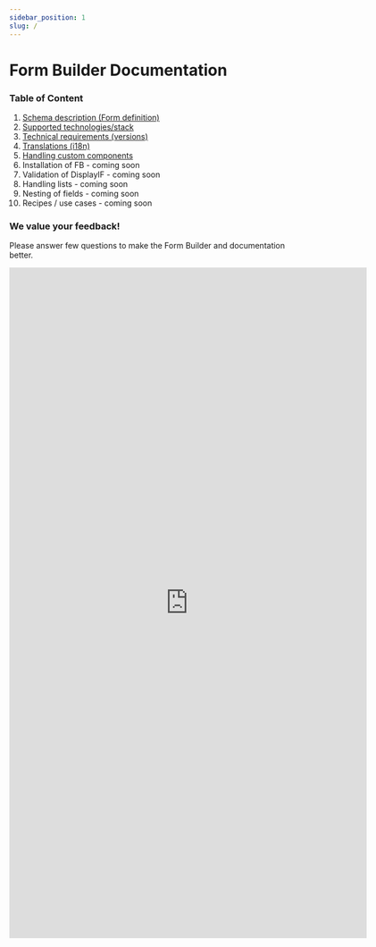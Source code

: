 ```yaml
---
sidebar_position: 1
slug: /
---
```


# Form Builder Documentation

### Table of Content

1.  [Schema description (Form definition)](/)
2.  [Supported technologies/stack](/)
3.  [Technical requirements (versions)](/)
4.  [Translations (i18n)](/)
5.  [Handling custom components](/)
6.  Installation of FB - coming soon
7.  Validation of DisplayIF - coming soon
8.  Handling lists - coming soon
9.  Nesting of fields - coming soon
10.  Recipes / use cases - coming soon

### We value your feedback!

Please answer few questions to make the Form Builder and documentation better.

<iframe src="https://docs.google.com/forms/d/e/1FAIpQLSfpkZRy2TDDDmQZOMaL2BZPybdEY9ypgtU3tiMcQvMPY39cSA/viewform?embedded=true" width="640" height="1200" frameborder="0" marginheight="0" marginwidth="0">Loading…</iframe>

